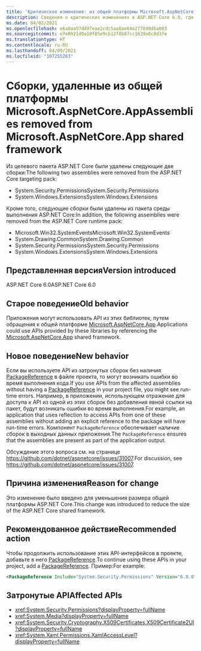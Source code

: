 ```yaml
---
title: 'Критическое изменение: из общей платформы Microsoft.AspNetCore.App удалены сборки'
description: Сведения о критических изменениях в ASP.NET Core 6.0, где некоторые сборки были удалены из общей платформы Microsoft.AspNetCore.App.
ms.date: 04/02/2021
ms.openlocfilehash: e6a0aa97dd97eae2cdc5aa8ae64e277840d6a083
ms.sourcegitcommit: e7e0921d0a10f85e9cb12f8b87cc1639a6c8d3fe
ms.translationtype: HT
ms.contentlocale: ru-RU
ms.lasthandoff: 04/09/2021
ms.locfileid: "107255263"
---
```

# <a name="assemblies-removed-from-microsoftaspnetcoreapp-shared-framework"></a><span data-ttu-id="79e4c-103">Сборки, удаленные из общей платформы Microsoft.AspNetCore.App</span><span class="sxs-lookup"><span data-stu-id="79e4c-103">Assemblies removed from Microsoft.AspNetCore.App shared framework</span></span>

<span data-ttu-id="79e4c-104">Из целевого пакета ASP.NET Core были удалены следующие две сборки:</span><span class="sxs-lookup"><span data-stu-id="79e4c-104">The following two assemblies were removed from the ASP.NET Core targeting pack:</span></span>

- <span data-ttu-id="79e4c-105">System.Security.Permissions</span><span class="sxs-lookup"><span data-stu-id="79e4c-105">System.Security.Permissions</span></span>
- <span data-ttu-id="79e4c-106">System.Windows.Extensions</span><span class="sxs-lookup"><span data-stu-id="79e4c-106">System.Windows.Extensions</span></span>

<span data-ttu-id="79e4c-107">Кроме того, следующие сборки были удалены из пакета среды выполнения ASP.NET Core:</span><span class="sxs-lookup"><span data-stu-id="79e4c-107">In addition, the following assemblies were removed from the ASP.NET Core runtime pack:</span></span>

- <span data-ttu-id="79e4c-108">Microsoft.Win32.SystemEvents</span><span class="sxs-lookup"><span data-stu-id="79e4c-108">Microsoft.Win32.SystemEvents</span></span>
- <span data-ttu-id="79e4c-109">System.Drawing.Common</span><span class="sxs-lookup"><span data-stu-id="79e4c-109">System.Drawing.Common</span></span>
- <span data-ttu-id="79e4c-110">System.Security.Permissions</span><span class="sxs-lookup"><span data-stu-id="79e4c-110">System.Security.Permissions</span></span>
- <span data-ttu-id="79e4c-111">System.Windows.Extensions</span><span class="sxs-lookup"><span data-stu-id="79e4c-111">System.Windows.Extensions</span></span>

## <a name="version-introduced"></a><span data-ttu-id="79e4c-112">Представленная версия</span><span class="sxs-lookup"><span data-stu-id="79e4c-112">Version introduced</span></span>

<span data-ttu-id="79e4c-113">ASP.NET Core 6.0</span><span class="sxs-lookup"><span data-stu-id="79e4c-113">ASP.NET Core 6.0</span></span>

## <a name="old-behavior"></a><span data-ttu-id="79e4c-114">Старое поведение</span><span class="sxs-lookup"><span data-stu-id="79e4c-114">Old behavior</span></span>

<span data-ttu-id="79e4c-115">Приложения могут использовать API из этих библиотек, путем обращения к общей платформе [Microsoft.AspNetCore.App](/aspnet/core/fundamentals/metapackage-app).</span><span class="sxs-lookup"><span data-stu-id="79e4c-115">Applications could use APIs provided by these libraries by referencing the [Microsoft.AspNetCore.App](/aspnet/core/fundamentals/metapackage-app) shared framework.</span></span>

## <a name="new-behavior"></a><span data-ttu-id="79e4c-116">Новое поведение</span><span class="sxs-lookup"><span data-stu-id="79e4c-116">New behavior</span></span>

<span data-ttu-id="79e4c-117">Если вы используете API из затронутых сборок без наличия [PackageReference](../../../project-sdk/msbuild-props.md#packagereference) в файле проекта, то могут возникать ошибки во время выполнения кода.</span><span class="sxs-lookup"><span data-stu-id="79e4c-117">If you use APIs from the affected assemblies without having a [PackageReference](../../../project-sdk/msbuild-props.md#packagereference) in your project file, you might see run-time errors.</span></span> <span data-ttu-id="79e4c-118">Например, в приложении, использующем отражение для доступа к API из одной из этих сборок без добавления явной ссылки на пакет, будут возникать ошибки во время выполнения.</span><span class="sxs-lookup"><span data-stu-id="79e4c-118">For example, an application that uses reflection to access APIs from one of these assemblies without adding an explicit reference to the package will have run-time errors.</span></span> <span data-ttu-id="79e4c-119">Компонент `PackageReference` обеспечивает наличие сборок в выходных данных приложения.</span><span class="sxs-lookup"><span data-stu-id="79e4c-119">The `PackageReference` ensures that the assemblies are present as part of the application output.</span></span>

<span data-ttu-id="79e4c-120">Обсуждение этого вопроса см. на странице <https://github.com/dotnet/aspnetcore/issues/31007>.</span><span class="sxs-lookup"><span data-stu-id="79e4c-120">For discussion, see <https://github.com/dotnet/aspnetcore/issues/31007>.</span></span>

## <a name="reason-for-change"></a><span data-ttu-id="79e4c-121">Причина изменения</span><span class="sxs-lookup"><span data-stu-id="79e4c-121">Reason for change</span></span>

<span data-ttu-id="79e4c-122">Это изменение было введено для уменьшения размера общей платформы ASP.NET Core.</span><span class="sxs-lookup"><span data-stu-id="79e4c-122">This change was introduced to reduce the size of the ASP.NET Core shared framework.</span></span>

## <a name="recommended-action"></a><span data-ttu-id="79e4c-123">Рекомендованное действие</span><span class="sxs-lookup"><span data-stu-id="79e4c-123">Recommended action</span></span>

<span data-ttu-id="79e4c-124">Чтобы продолжить использование этих API-интерфейсов в проекте, добавьте в него [PackageReference](../../../project-sdk/msbuild-props.md#packagereference).</span><span class="sxs-lookup"><span data-stu-id="79e4c-124">To continue using these APIs in your project, add a [PackageReference](../../../project-sdk/msbuild-props.md#packagereference).</span></span> <span data-ttu-id="79e4c-125">Пример:</span><span class="sxs-lookup"><span data-stu-id="79e4c-125">For example:</span></span>

```xml
<PackageReference Include="System.Security.Permissions" Version="6.0.0" />
```

## <a name="affected-apis"></a><span data-ttu-id="79e4c-126">Затронутые API</span><span class="sxs-lookup"><span data-stu-id="79e4c-126">Affected APIs</span></span>

- <xref:System.Security.Permissions?displayProperty=fullName>
- <xref:System.Media?displayProperty=fullName>
- <xref:System.Security.Cryptography.X509Certificates.X509Certificate2UI?displayProperty=fullName>
- <xref:System.Xaml.Permissions.XamlAccessLevel?displayProperty=fullName>

<!--

## Category

ASP.NET Core

## Affected APIs

- `N:System.Security.Permissions`
- `N:System.Media`
- `N:System.Security.Cryptography.X509Certificates.X509Certificate2UI`
- `N:System.Xaml.Permissions.XamlAccessLevel`

-->
